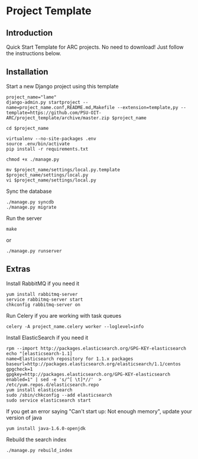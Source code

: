 # Project Template

## Introduction

Quick Start Template for ARC projects.
No need to download! Just follow the instructions below.

## Installation

Start a new Django project using this template

    project_name="lame"
    django-admin.py startproject --name=project_name.conf,README.md,Makefile --extension=template,py --template=https://github.com/PSU-OIT-ARC/project_template/archive/master.zip $project_name

    cd $project_name

    virtualenv --no-site-packages .env
    source .env/bin/activate
    pip install -r requirements.txt

    chmod +x ./manage.py

    mv $project_name/settings/local.py.template $project_name/settings/local.py
    vi $project_name/settings/local.py

Sync the database

    ./manage.py syncdb
    ./manage.py migrate

Run the server

    make

or

    ./manage.py runserver

## Extras

Install RabbitMQ if you need it

    yum install rabbitmq-server
    service rabbitmq-server start
    chkconfig rabbitmq-server on

Run Celery if you are working with task queues

    celery -A project_name.celery worker --loglevel=info

Install ElasticSearch if you need it

    rpm --import http://packages.elasticsearch.org/GPG-KEY-elasticsearch
    echo "[elasticsearch-1.1]
    name=Elasticsearch repository for 1.1.x packages
    baseurl=http://packages.elasticsearch.org/elasticsearch/1.1/centos
    gpgcheck=1
    gpgkey=http://packages.elasticsearch.org/GPG-KEY-elasticsearch
    enabled=1" | sed -e 's/^[ \t]*//'  > /etc/yum.repos.d/elasticsearch.repo
    yum install elasticsearch
    sudo /sbin/chkconfig --add elasticsearch
    sudo service elasticsearch start

If you get an error saying "Can't start up: Not enough memory", update your version of java

    yum install java-1.6.0-openjdk

Rebuild the search index

    ./manage.py rebuild_index
